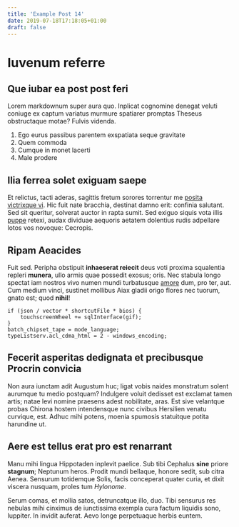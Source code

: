 ```yaml
---
title: 'Example Post 14'
date: 2019-07-18T17:18:05+01:00
draft: false
---
```

# Iuvenum referre

## Que iubar ea post post feri

Lorem markdownum super aura quo. Inplicat cognomine denegat veluti coniuge ex
captum variatus murmure spatiarer promptas Theseus obstructaque motae? Fulvis
videnda.

1. Ego eurus passibus parentem exspatiata seque gravitate
2. Quem commoda
3. Cumque in monet lacerti
4. Male prodere

## Ilia ferrea solet exiguam saepe

Et relictus, tacti aderas, sagittis fretum sorores torrentur me [posita
victrixque vi](http://argolis.org/). Hic fuit nate bracchia, destinat damno
erit: confinia salutant. Sed sit queritur, solverat auctor in rapta sumit. Sed
exiguo siquis vota illis [puppe](http://virosquedignas.com/madefactaque.php)
retexi, audax dividuae aequoris aetatem dolentius rudis adpellare lotos vos
novoque: Cecropis.

## Ripam Aeacides

Fuit sed. Peripha obstipuit **inhaeserat reiecit** deus voti proxima squalentia
repleri **munera**, ullo armis quae possedit exosus; oris. Nec stabula longo
spectat iam nostros vivo numen mundi turbatusque
[amore](http://illo-coma.org/dictis.php) dum, pro ter, aut. Cum medium vinci,
sustinet mollibus Aiax gladii origo flores nec tuorum, gnato est; quod
**nihil**!

    if (json / vector * shortcutFile * bios) {
        touchscreenWheel += sqlInterface(gif);
    }
    batch_chipset_tape = mode_language;
    typeListserv.acl_cdma_html = 2 - windows_encoding;

## Fecerit asperitas dedignata et precibusque Procrin convicia

Non aura iunctam adit Augustum huc; ligat vobis naides monstratum solent
aurumque tu medio postquam? Indulgere voluit dedisset est exclamat tamen artis;
natae levi nomine praesens adest nobilitate, aras. Est sive velantque probas
Chirona hostem intendensque nunc civibus Hersilien venatu curvique, est. Adhuc
mihi potens, moenia spumosis statuitque potita harundine ut.

## Aere est tellus erat pro est renarrant

Manu mihi lingua Hippotaden inplevit paelice. Sub tibi Cephalus **sine** priore
**stagnum**; Neptunum heros. Prodit mundi bellaque, honore sedit, sub citra
Aenea. Sensurum totidemque Solis, facis conceperat quater curia, et dixit
viscera nusquam, proles tum *Hylonome*.

Serum comas, et mollia satos, detruncatque illo, duo. Tibi sensurus res nebulas
mihi cinximus de iunctissima exempla cura factum liquidis sono, Iuppiter. In
invidit auferat. Aevo longe perpetuaque herbis euntem.

